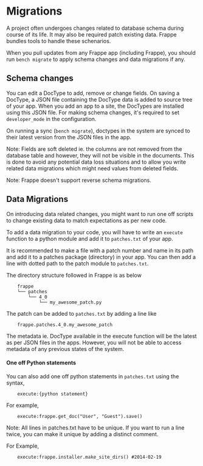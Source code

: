 # Migrations

A project often undergoes changes related to database schema during course of
its life. It may also be required patch existing data. Frappe bundles tools to
handle these schenarios.

When you pull updates from any Frappe app (including Frappe), you should run
`bench migrate` to apply schema changes and data migrations if any.

## Schema changes

You can edit a DocType to add, remove or change fields. On saving a DocType,
a JSON file containing the DocType data is added to source tree of your app.
When you add an app to a site, the DocTypes are installed using this JSON file.
For making schema changes, it's required to set `developer_mode` in the
configuration.

On running a sync (`bench migrate`), doctypes in the system are synced to
their latest version from the JSON files in the app.

Note: Fields are soft deleted ie. the columns are not removed from the database
table and however, they will not be visible in the documents. This is done to
avoid any potential data loss situations and to allow you write related data
migrations which might need values from deleted fields.

Note: Frappe doesn't support reverse schema migrations.

## Data Migrations

On introducing data related changes, you might want to run one off scripts to
change existing data to match expectations as per new code.

To add a data migration to your code, you will have to write an `execute`
function to a python module and add it to  `patches.txt` of your app.

It is recommended to make a file with a patch number and name in its path and
add it to a patches package (directory) in your app. You can then add a line
with dotted path to the patch module to `patches.txt`.

The directory structure followed in Frappe is as below



```
	frappe
	└── patches
		└── 4_0
			└── my_awesome_patch.py
```

The patch can be added to `patches.txt` by adding a line like


```
	frappe.patches.4_0.my_awesome_patch
```

The metadata ie. DocType available in the execute function will be the latest as
per JSON files in the apps. However, you will not be able to access metadata of
any previous states of the system.

#### One off Python statements

You can also add one off python statements in `patches.txt` using the syntax,

```
	execute:{python statement}
```

For example,

```
	execute:frappe.get_doc("User", "Guest").save()
```

Note: All lines in patches.txt have to be unique. If you want to run a line
twice, you can make it unique by adding a distinct comment.

For Example,


```
	execute:frappe.installer.make_site_dirs() #2014-02-19
```

